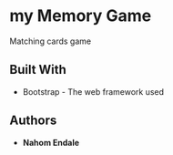 # my Memory Game

Matching cards game

## Built With

* Bootstrap - The web framework used

## Authors

* **Nahom Endale** 
